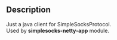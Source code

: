 ## Description

Just a java client for SimpleSocksProtocol.  
Used by **simplesocks-netty-app** module.
